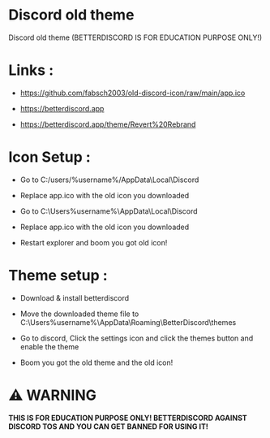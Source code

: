 # Discord old theme
Discord old theme (BETTERDISCORD IS FOR EDUCATION PURPOSE ONLY!)

# Links : 

- https://github.com/fabsch2003/old-discord-icon/raw/main/app.ico

- https://betterdiscord.app

- https://betterdiscord.app/theme/Revert%20Rebrand

# Icon Setup : 

- Go to C:/users/%username%/AppData\Local\Discord

- Replace app.ico with the old icon you downloaded

- Go to C:\Users\%username%\AppData\Local\Discord

- Replace app.ico with the old icon you downloaded

- Restart explorer and boom you got old icon!

# Theme setup : 

- Download & install betterdiscord

- Move the downloaded theme file to C:\Users\%username%\AppData\Roaming\BetterDiscord\themes

- Go to discord, Click the settings icon and click the themes button and enable the theme

- Boom you got the old theme and the old icon!

# ⚠️ WARNING 

**THIS IS FOR EDUCATION PURPOSE ONLY! BETTERDISCORD AGAINST DISCORD TOS AND YOU CAN GET BANNED FOR USING IT!**
